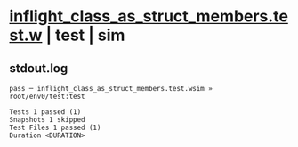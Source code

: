 # [inflight_class_as_struct_members.test.w](../../../../../examples/tests/valid/inflight_class_as_struct_members.test.w) | test | sim

## stdout.log
```log
pass ─ inflight_class_as_struct_members.test.wsim » root/env0/test:test

Tests 1 passed (1)
Snapshots 1 skipped
Test Files 1 passed (1)
Duration <DURATION>
```

